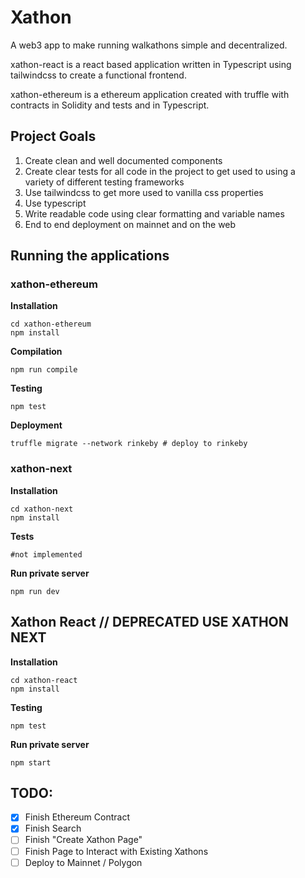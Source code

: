 # Xathon
A web3 app to make running walkathons simple and decentralized. 

xathon-react is a react based application written in Typescript using tailwindcss to create a functional frontend. 

xathon-ethereum is a ethereum application created with truffle with contracts in Solidity and tests and in Typescript. 

## Project Goals

1. Create clean and well documented components
2. Create clear tests for all code in the project to get used to using a variety of different testing frameworks
3. Use tailwindcss to get more used to vanilla css properties
4. Use typescript
5. Write readable code using clear formatting and variable names
6. End to end deployment on mainnet and on the web


## Running the applications

### xathon-ethereum
**Installation**
```
cd xathon-ethereum
npm install 
```

**Compilation**
```
npm run compile
```

**Testing**
```
npm test
```

**Deployment**
```
truffle migrate --network rinkeby # deploy to rinkeby 
```


### xathon-next 
**Installation**
```
cd xathon-next 
npm install
```

**Tests** 
```
#not implemented
```

**Run private server**
```
npm run dev
```

## Xathon React // DEPRECATED USE XATHON NEXT 
**Installation**
```
cd xathon-react
npm install
```

**Testing**
```
npm test
```

**Run private server**
```
npm start
```


## TODO:
- [x]  Finish Ethereum Contract 
- [x] Finish Search 
- [ ] Finish "Create Xathon Page" 
- [ ] Finish Page to Interact with Existing Xathons 
- [ ] Deploy to Mainnet / Polygon 
